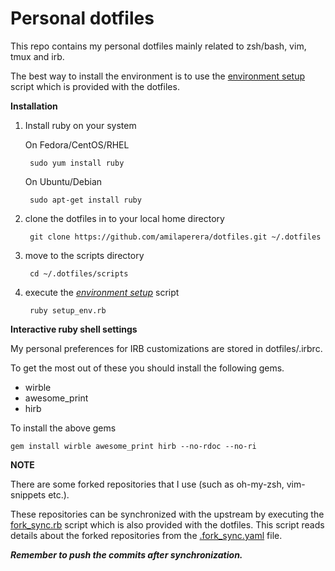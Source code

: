 Personal dotfiles
=================

This repo contains my personal dotfiles mainly related to zsh/bash, vim, tmux and irb.

The best way to install the environment is to use the
[environment setup](https://github.com/amilaperera/dotfiles/blob/master/scripts/setup_env) script which is provided with the
dotfiles.

**Installation**

1. Install ruby on your system

    On Fedora/CentOS/RHEL

        sudo yum install ruby

    On Ubuntu/Debian

        sudo apt-get install ruby

2. clone the dotfiles in to your local home directory

        git clone https://github.com/amilaperera/dotfiles.git ~/.dotfiles

3. move to the scripts directory

        cd ~/.dotfiles/scripts

4. execute the [_environment setup_](https://github.com/amilaperera/dotfiles/blob/master/scripts/setup_env)
script

        ruby setup_env.rb


**Interactive ruby shell settings**

My personal preferences for IRB customizations are stored in dotfiles/.irbrc.

To get the most out of these you should install the following gems.

 * wirble
 * awesome\_print
 * hirb

To install the above gems

    gem install wirble awesome_print hirb --no-rdoc --no-ri

**NOTE**

There are some forked repositories that I use (such as oh-my-zsh, vim-snippets etc.).

These repositories can be synchronized with the upstream by executing the
[fork_sync.rb](https://github.com/amilaperera/dotfiles/blob/master/scripts/fork_sync.rb) script which
is also provided with the dotfiles.
This script reads details about the forked repositories from the
[.fork_sync.yaml](https://github.com/amilaperera/dotfiles/blob/master/scripts/.fork_sync.yaml) file.

**_Remember to push the commits after synchronization._**

